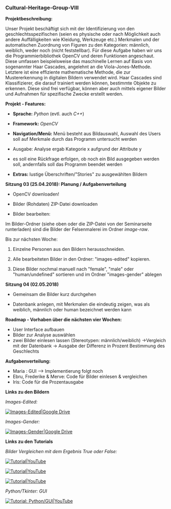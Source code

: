 ### Cultural-Heritage-Group-VIII

**Projektbeschreibung:**

Unser Projekt beschäftigt sich mit der Identifizierung von den geschlechtsspezifischen 
(seien es physische oder nach Möglichkeit auch andere Auffälligkeiten wie Kleidung, Werkzeuge etc.)
Merkmalen und der automatischen Zuordnung von Figuren zu den Kategorien: männlich, weiblich, weder noch (nicht feststellbar).
Für diese Aufgabe haben wir uns die Programmierbibliothek OpenCV und deren Funktionen angeschaut. 
Diese umfassen beispielsweise das maschinelle Lernen auf Basis von sogenannter Haar Cascades, angelehnt an die Viola-Jones-Methode. 
Letztere ist eine effiziente mathematische
Methode, die zur Mustererkennung in digitalen Bildern verwendet wird. Haar Cascades sind
Klassifizierer, die darauf trainiert werden können, bestimmte Objekte zu erkennen.
Diese sind frei verfügbar, können aber auch mittels eigener Bilder und Aufnahmen für spezifische Zwecke erstellt werden.

**Projekt - Features:**

- **Sprache:** *Python* (evtl. auch *C++*)

- **Framework:** *OpenCV*

- **Navigation/Menü:** Menü besteht aus Bildauswahl, Auswahl des Users soll auf Merkmale durch das Programm untersucht werden 

- Ausgabe: Analyse ergab Kategorie x aufgrund der Attribute y

- es soll eine Rückfrage erfolgen, ob noch ein Bild ausgegeben werden soll, andernfalls soll das Programm beendet werden

 - **Extras:** lustige Überschriften/"Stories" zu ausgewählten Bildern


**Sitzung 03 (25.04.2018): Planung / Aufgabenverteilung**

- OpenCV downloaden!

- Bilder (Rohdaten) ZIP-Datei downloaden

- Bilder bearbeiten: 

Im Bilder-Ordner (siehe oben oder die ZIP-Datei von der Seminarseite runterladen) sind die Bilder der Felsenmalerei im Ordner *image-raw*.

Bis zur nächsten Woche:
1. Einzelne Personen aus den Bildern herausschneiden.

2. Alle bearbeiteten Bilder in den Ordner: "images-edited" kopieren.

3. Diese Bilder nochmal manuell nach "female", "male" oder "human/undefined" sortieren und im Ordner "images-gender" ablegen


**Sitzung 04 (02.05.2018)**

- Gemeinsam die Bilder kurz durchgehen 

- Datenbank anlegen, mit Merkmalen die eindeutig zeigen, was als weiblich, männlich oder human bezeichnet werden kann


**Roadmap - Vorhaben über die nächsten vier Wochen:**

 - User Interface aufbauen 
 - Bilder zur Analyse auswählen
 - zwei Bilder einlesen lassen (Stereotypen: männlich/weiblich) ->Vergleich mit der Datenbank -> Ausgabe der Differenz in Prozent Bestimmung des Geschlechts 


**Aufgabenverteilung:**

- Maria : GUI --> Implementierung folgt noch
- Ebru, Frederike & Merve: Code für Bilder einlesen & vergleichen
- Iris: Code für die Prozentausgabe


**Links zu den Bildern**

*Images-Edited:*
 
 [![Images-Edited|Google Drive](https://image.ibb.co/eRFVon/google_drive_logo.jpg)](https://drive.google.com/open?id=1KkN06yyineu1V6Q8mkar38t0XHAABS8t)

*Images-Gender:*

[![Images-Gender|Google Drive](https://image.ibb.co/eRFVon/google_drive_logo.jpg)](https://drive.google.com/open?id=1yHSwLRjFWr03dvh_SYK67EFnmbd90YbN)


**Links zu den Tutorials**

*Bilder Vergleichen mit dem Ergebnis True oder False:*

[![Tutorial|YouTube](https://cdn.iconscout.com/public/images/icon/free/png-128/youtube-logo-social-media-3f4643d91d60144c-128x128.png)](https://www.youtube.com/watch?v=T5pRlIbr6gg)

[![Tutorial|YouTube](https://cdn.iconscout.com/public/images/icon/free/png-128/youtube-logo-social-media-3f4643d91d60144c-128x128.png)](https://www.youtube.com/watch?v=LNzC4NYYWdg)

[![Tutorial|YouTube](https://cdn.iconscout.com/public/images/icon/free/png-128/youtube-logo-social-media-3f4643d91d60144c-128x128.png)](https://www.youtube.com/watch?v=KDxLJ6GrSwI)


*Python/Tkinter: GUI*

[![Tutorial: Python/GUI|YouTube](https://cdn.iconscout.com/public/images/icon/free/png-128/youtube-logo-social-media-3f4643d91d60144c-128x128.png)](https://www.youtube.com/watch?v=RJB1Ek2Ko_Y)











